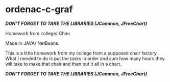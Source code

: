 # ordenac-c-graf

*****DON'T FORGET TO TAKE THE LIBRARIES (JCommon, JFreeChart)*****

Homework from college/ Chau

Made in JAVA/ NetBeans.

This is a little homework from my college from a supposed chair factory.
What I needed to do is put the tasks in order and sum how many hours 
they will take to make that chair and then put it all in a chart.

*****DON'T FORGET TO TAKE THE LIBRARIES (JCommon, JFreeChart)*****

